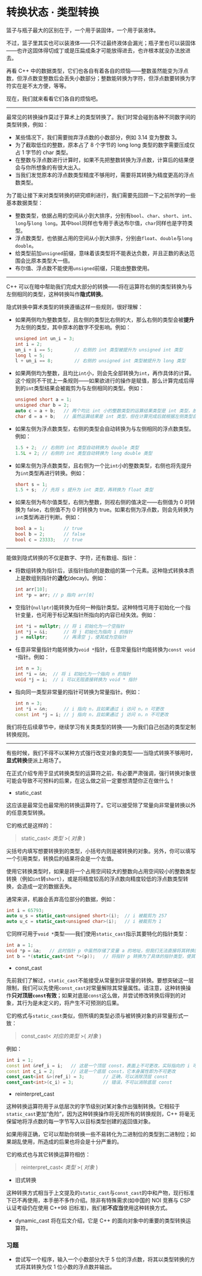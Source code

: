 # 转换状态 · 类型转换

篮子与瓶子最大的区别在于，一个用于装固体，一个用于装液体。

不过，篮子里其实也可以装液体——只不过最终液体会漏光；瓶子里也可以装固体——也许这固体得切成丁或是压扁成条才可能放得进去，也许根本就没办法放进去。

再看 C++ 中的数据类型，它们也各自有着各自的烦恼——整数虽然能变为浮点数，但浮点数变整数后会丢失小数部分；整数能转换为字符，但浮点数要转换为字符实在是不太方便，等等。

现在，我们就来看看它们各自的烦恼吧。

------

最常见的转换操作莫过于算术上的类型转换了。我们时常会碰到各种不同数字间的类型转换，例如：

- 某些情况下，我们需要抛弃浮点数的小数部分，例如 3.14 变为整数 3。
- 为了截取低位的整数，原本占了 8 个字节的 long long 类型的数字需要压成仅占 1 字节的 char 类型。
- 在整数与浮点数进行计算时，如果不先把整数转换为浮点数，计算后的结果便会与你所想象的有很大出入。
- 当我们发觉原本的浮点数类型精度不够用时，需要将其转换为精度更高的浮点数类型。

为了能让接下来对类型转换的研究顺利进行，我们需要先回顾一下之前所学的一些基本数据类型：

- 整数类型，依据占用的空间从小到大排序，分别有```bool```、```char```、```short```、```int```、```long```与```long long```。其中```bool```同样也专用于表达布尔值，```char```同样也是字符类型。
- 浮点数类型，也依据占用的空间从小到大排序，分别由```float```、```double```与```long double```。
- 给类型前加```unsigned```前缀，意味着该类型将不能表达负数，并且正数的表达范围会比原本类型大一倍。
- 布尔值、浮点数不能使用```unsigned```前缀，只能由整数使用。

------

C++ 可以在暗中帮助我们完成大部分的转换——将在运算符右侧的类型转换为与左侧相同的类型，这种转换叫作**隐式转换**。

隐式转换中算术类型的转换遵循这样一些规则，很好理解：

- 如果两侧均为整数类型，且左侧的类型比右侧的大，那么右侧的类型会被**提升**为左侧的类型，其中原本的数字不受影响。例如：

  ```cpp
  unsigned int un_i = 3;
  int i = 2;
  un_i + i == 5;		// 右侧的 int 类型被提升为 unsigned int 类型
  long l = 5;
  l + un_i == 8;		// 右侧的 unsigned int 类型被提升为 long 类型
  ```

- 如果两侧均为整数，且均比```int```小，则会先全部转换为```int```，再作具体的计算。这个规则不干扰上一条规则——如果欲进行的操作是赋值，那么计算完成后得到的```int```类型结果会被裁剪为与左侧相同的类型。例如：

  ```cpp
  unsigned short a = 1;
  unsigned char b = 2;
  auto c = a + b;	// 两个均比 int 小的整数类型的运算结果类型是 int 类型，故 auto 推断为 int 类型
  char d = a + b;	// 虽然运算结果是 int 类型，但在计算完成后就根据左侧类型自动裁剪为 char 类型了
  ```

- 如果左侧为浮点数类型，右侧的类型会自动转换为与左侧相同的浮点数类型。例如：

  ```cpp
  1.5 + 2;	// 右侧的 int 类型自动转换为 double 类型
  1.5L + 2;	// 右侧的 int 类型自动转换为 long double 类型
  ```

- 如果左侧为浮点数类型，且右侧为一个比```int```小的整数类型，右侧也将先提升为```int```类型再进行转换。例如：

  ```cpp
  short s = 1;
  1.5 + s;	// 先将 s 提升为 int 类型，再转换为 float 类型
  ```

- 如果左侧为布尔值类型，右侧为整数，则视右侧的值决定——右侧值为 0 时转换为 false，右侧值不为 0 时转换为 true。如果右侧为浮点数，则会先转换为```int```类型再进行判断。例如：

  ```cpp
  bool a = 1;		// true
  bool b = 2;		// false
  bool c = 23333;	// true
  ```

------

能做到隐式转换的不仅是数字、字符，还有数组、指针：

- 将数组转换为指针后，该指针指向的是数组的第一个元素。这种隐式转换本质上是数组到指针的**退化**(decay)。例如：

  ```cpp
  int arr[10];
  int *p = arr;	// p 指向 arr[0]
  ```

- 空指针(```nullptr```)能转换为任何一种指针类型。这种特性可用于初始化一个指针变量，也可用于标记某指针所指向的内容已经失效。例如：

  ```cpp
  int *i = nullptr;	// 将 i 初始化为一个空指针
  int *j = &i;		// 将 j 初始化为指向 i 的指针
  j = nullptr;		// 再清空 j，使其成为空指针
  ```

- 任意非常量指针均能转换为```void *```指针，任意常量指针均能转换为```const void *```指针。例如：

  ```cpp
  int n = 3;
  int *i = &n;	// 将 i 初始化为一个指向 n 的指针
  void *j = i;	// i 可以无阻直接转换为 void * 指针
  ```

- 指向同一类型非常量的指针可转换为常量指针。例如：

  ```cpp
  int n = 3;
  int *i = &n;		// i 指向 n，且如果通过 i 访问 n，n 可更改
  const int *j = i;	// j 指向 n，且如果通过 j 访问 n，n 不可更改
  ```

我们将在后续章节中，继续学习有关类类型的转换——为我们自己创造的类型定制转换规则。

------

有些时候，我们不得不以某种方式强行改变对象的类型——当隐式转换不够用时，**显式转换**便派上用场了。

在正式介绍专用于显式转换类型的运算符之前，有必要严肃强调，强行转换对象很可能会导致不可预料的后果，在这么做之前一定要想清楚你正在做什么！

- static_cast

这应该是最常见也最常用的转换运算符了。它可以接受除了常量向非常量转换以外的任意类型转换。

它的格式是这样的：

>  static_cast< *类型*  >( *对象* )

尖括号内填写想要转换到的类型，小括号内则是被转换的对象。另外，你可以填写一个引用类型，转换后的结果将会是一个左值。

使用它转换类型时，如果是将一个占用空间较大的整数向占用空间较小的整数类型转换（例如```int```转```short```），或是将精度较高的浮点数向精度较低的浮点数类型转换，会造成一定的数据丢失。

通常来讲，机器会丢弃高位部分的数据，例如：

```cpp
int i = 65793;
auto u_s = static_cast<unsigned short>(i);	// i 被裁剪为 257
auto u_c = static_cast<unsigned char>(i);	// i 被裁剪为 1
```

它同样可用于```void *```类型——我们使用```static_cast```指示其要特化的指针类型：

```cpp
int a = 1;
void *p = &a;	// 此时指针 p 中虽然存储了变量 a 的地址，但我们无法直接将其转换回 int * 类型
int b = *(static_cast<int *>(p));	// 将指针 p 转换为了具体的指针类型，使其可以被正确解引用
```



- const_cast

先前我们了解过，```static_cast```不能接受从常量到非常量的转换。要想突破这一层限制，我们可以先使用```const_cast```对常量解除其常量属性。请注意，这种转换操作**只对顶层```const```有效**；如果对底层```const```这么做，并尝试修改转换后得到的对象，其行为是未定义的，将产生不可预测的后果。

它的格式与```static_cast```类似，但所填的类型必须与被转换对象的非常量形式一致：

> const_cast< *对应的类型*  >( *对象* )

例如：

```cpp
int i = 1;
const int &ref_i = i;	// 这是一个顶层 const，表面上不可更改，实际指向的 i 可以更改
const int c_i = 2;		// 这是一个底层 const，它本身属性即为不可更改
const_cast<int &>(ref_i) = 3;		// 正确，可以消除顶层 const
const_cast<int>(c_i) = 3;			// 错误，不可以消除底层 const
```

- reinterpret_cast

这种转换运算符用于从低层次的字节级别对某对象作出强制转换。它相较于```static_cast```更加“危险”，因为这种转换操作将无视所有的转换规则，C++ 将毫无保留地将浮点数的每一字节写入以目标类型创建的返回值对象。

如果用得正确，它可以帮助你转换一些不易转化为二进制位的类型到二进制位；如果胡乱使用，所造成的后果也将会是十分严重的。

它的格式也与其它转换运算符相仿：

> reinterpret_cast< *类型*  >( *对象* )

- 旧式转换

这种转换方式相当于上文提及的```static_cast```与```const_cast```的中和产物，现行标准下已不再使用，本手册不多作介绍。除非有特殊需求(如中国的 NOI 竞赛与 CSP 认证考级仍在使用 C++98 旧标准)，我们都**不应当**使用这种转换方式。

- dynamic_cast 将在后文介绍，它是 C++ 的面向对象中的重要的类型转换运算符。

### 习题

- 尝试写一个程序，输入一个小数部分大于 5 位的浮点数，将其以类型转换的方式将其转换为仅 1 位小数的浮点数并输出。